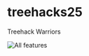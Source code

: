# treehacks25
Treehack Warriors

![All features](https://github.com/user-attachments/assets/646d7364-d3ce-4b4e-a7ee-23195e8c4fe2)

